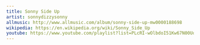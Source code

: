 ```yaml
---
title: Sonny Side Up
artist: sonnydizzysonny
allmusic: http://www.allmusic.com/album/sonny-side-up-mw0000188698
wikipedia: https://en.wikipedia.org/wiki/Sonny_Side_Up
youtube: https://www.youtube.com/playlist?list=PLcRI-wOlbdoI51Kw67N00UqWb13ACZsWj
---
```

